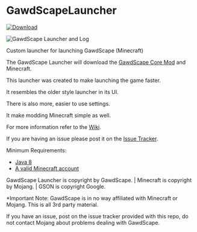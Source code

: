 GawdScapeLauncher
=================
[![Download](http://i59.tinypic.com/2qwo9zb.png)](https://github.com/GawdScape/GawdScapeLauncher/releases/latest)

![GawdScape Launcher and Log](http://i62.tinypic.com/33z5rfm.png)

Custom launcher for launching GawdScape (Minecraft)

The GawdScape Launcher will download the [GawdScape Core Mod](https://github.com/GawdScape/GawdScape) and Minecraft.

This launcher was created to make launching the game faster.

It resembles the older style launcher in its UI.

There is also more, easier to use settings.

It make modding Minecraft simple as well.

For more information refer to the [Wiki](https://github.com/GawdScape/GawdScapeLauncher/wiki).

If you are having an issue please post it on the [Issue Tracker](https://github.com/GawdScape/GawdScapeLauncher/issues).

Minimum Requirements:
- [Java 8](http://www.java.com)
- [A valid Minecraft account](http://www.minecraft.net)

GawdScape Launcher is copyright by GawdScape. | Minecraft is copyright by Mojang. | GSON is copyright Google.

*Important Note: GawdScape is in no way affiliated with Minecraft or Mojang. This is all 3rd party material.

If you have an issue, post on the issue tracker provided with this repo, do not contact Mojang about problems dealing with GawdScape.
